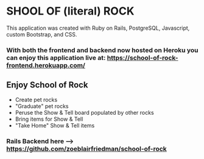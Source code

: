 # SHOOL OF (literal) ROCK

This application was created with Ruby on Rails, PostgreSQL, Javascript, custom Bootstrap, and CSS.

### With both the frontend and backend now hosted on Heroku you can enjoy this application live at: https://school-of-rock-frontend.herokuapp.com/

## Enjoy School of Rock

* Create pet rocks
* "Graduate" pet rocks
* Peruse the Show & Tell board populated by other rocks
* Bring items for Show & Tell
* "Take Home" Show & Tell items


### Rails Backend here --> https://github.com/zoeblairfriedman/school-of-rock